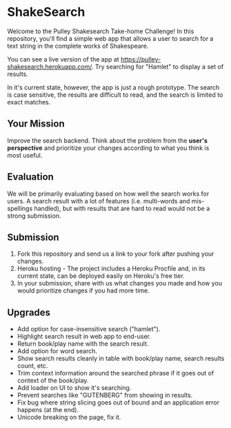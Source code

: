 # ShakeSearch

Welcome to the Pulley Shakesearch Take-home Challenge! In this repository,
you'll find a simple web app that allows a user to search for a text string in
the complete works of Shakespeare.

You can see a live version of the app at
https://pulley-shakesearch.herokuapp.com/. Try searching for "Hamlet" to display
a set of results.

In it's current state, however, the app is just a rough prototype. The search is
case sensitive, the results are difficult to read, and the search is limited to
exact matches.

## Your Mission

Improve the search backend. Think about the problem from the **user's perspective**
and prioritize your changes according to what you think is most useful. 

## Evaluation

We will be primarily evaluating based on how well the search works for users. A search result with a lot of features (i.e. multi-words and mis-spellings handled), but with results that are hard to read would not be a strong submission. 


## Submission

1. Fork this repository and send us a link to your fork after pushing your changes. 
2. Heroku hosting - The project includes a Heroku Procfile and, in its
current state, can be deployed easily on Heroku's free tier.
3. In your submission, share with us what changes you made and how you would prioritize changes if you had more time.


## Upgrades

* Add option for case-insensitive search ("hamlet").
* Highlight search result in web app to end-user.
* Return book/play name with the search result.
* Add option for word search.
* Show search results cleanly in table with book/play name, search results count, etc.
* Trim context information around the searched phrase if it goes out of context of the book/play. 
* Add loader on UI to show it's searching.
* Prevent searches like "GUTENBERG" from showing in results.
* Fix bug where string slicing goes out of bound and an application error happens (at the end).
* Unicode breaking on the page, fix it.
